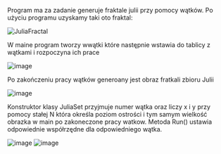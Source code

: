 Program ma za zadanie generuje fraktale julii przy pomocy wątków.
Po użyciu programu uzyskamy taki oto fraktal:

![JuliaFractal](https://user-images.githubusercontent.com/80325475/146651157-b7d63346-adee-4f18-957a-4dd6793792b9.png)

W maine program tworzy wwątki które następnie wstawia do tablicy z wątkami i rozpoczyna ich prace

![image](https://user-images.githubusercontent.com/80325475/146651056-121d6fc1-3eb3-4119-9053-e5765600878c.png)

Po zakończeniu pracy wątków generoany jest obraz fratkali zbioru Julii

![image](https://user-images.githubusercontent.com/80325475/146651078-a3f6959a-5c84-4d8a-a45a-be8924b2f6a9.png)

Konstruktor klasy JuliaSet przyjmuje numer wątka oraz liczy x i y przy pomocy stałej N która określa poziom ostrości i tym samym wielkość obrazka w main po zakoneczone pracy watkow.
Metoda Run() ustawia odpowiednie współrzędne dla odpowiedniego wątka.

![image](https://user-images.githubusercontent.com/80325475/146651334-d81e1694-2e5b-4879-90a8-8373b67b59a2.png)
![image](https://user-images.githubusercontent.com/80325475/146651342-efcff64a-5aed-43a5-8696-b95dc14a22b5.png)


